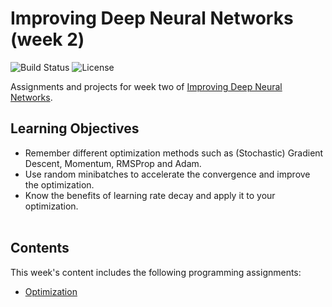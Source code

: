 # Improving Deep Neural Networks (week 2)
![Build Status](https://img.shields.io/badge/build-Stable-green.svg)
![License](https://img.shields.io/badge/license-DO_WHATEVER_YOU_WANT-green.svg)

Assignments and projects for week two of [Improving Deep Neural Networks](https://www.coursera.org/learn/deep-neural-network).

## Learning Objectives
* Remember different optimization methods such as (Stochastic) Gradient Descent, Momentum, RMSProp and Adam.
* Use random minibatches to accelerate the convergence and improve the optimization.
* Know the benefits of learning rate decay and apply it to your optimization.
<br/><br/>

## Contents
This week's content includes the following programming assignments:
* [Optimization](https://github.com/chivingtoninc/Coursera-Deep-Learning/blob/master/2-Improving-Deep-Neural-Networks/week-2/Optimization%2Bmethods.ipynb)
